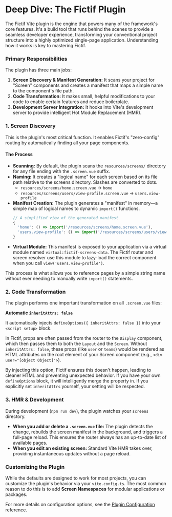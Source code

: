 # Deep Dive: The Fictif Plugin

The Fictif Vite plugin is the engine that powers many of the framework's core features. It's a build tool that runs behind the scenes to provide a seamless developer experience, transforming your conventional project structure into a highly optimized single-page application. Understanding how it works is key to mastering Fictif.

### Primary Responsibilities

The plugin has three main jobs:

1.  **Screen Discovery & Manifest Generation:** It scans your project for "Screen" components and creates a manifest that maps a simple name to the component's file path.
2.  **Code Transformation:** It makes small, helpful modifications to your code to enable certain features and reduce boilerplate.
3.  **Development Server Integration:** It hooks into Vite's development server to provide intelligent Hot Module Replacement (HMR).

### 1. Screen Discovery

This is the plugin's most critical function. It enables Fictif's "zero-config" routing by automatically finding all your page components.

#### The Process

*   **Scanning:** By default, the plugin scans the `resources/screens/` directory for any file ending with the `.screen.vue` suffix.
*   **Naming:** It creates a "logical name" for each screen based on its file path relative to the screens directory. Slashes are converted to dots.
    *   `resources/screens/home.screen.vue` → `home`
    *   `resources/screens/users/view-profile.screen.vue` → `users.view-profile`
*   **Manifest Creation:** The plugin generates a "manifest" in memory—a simple map of logical names to dynamic `import()` functions.
    ```javascript
    // A simplified view of the generated manifest
    {
      'home': () => import('/resources/screens/home.screen.vue'),
      'users.view-profile': () => import('/resources/screens/users/view-profile.screen.vue')
    }
    ```
*   **Virtual Module:** This manifest is exposed to your application via a virtual module named `virtual:fictif-screens-data`. The Fictif router and screen resolver use this module to lazy-load the correct component when you call `view('users.view-profile')`.

This process is what allows you to reference pages by a simple string name without ever needing to manually write `import()` statements.

### 2. Code Transformation

The plugin performs one important transformation on all `.screen.vue` files:

**Automatic `inheritAttrs: false`**

It automatically injects `defineOptions({ inheritAttrs: false })` into your `<script setup>` block.

In Fictif, props are often passed from the router to the `Display` component, which then passes them to both the `Layout` and the `Screen`. Without `inheritAttrs: false`, these props (like `user` or `teams`) would be rendered as HTML attributes on the root element of your Screen component (e.g., `<div user="[object Object]">`).

By injecting this option, Fictif ensures this doesn't happen, leading to cleaner HTML and preventing unexpected behavior. If you have your own `defineOptions` block, it will intelligently merge the property in. If you explicitly set `inheritAttrs` yourself, your setting will be respected.

### 3. HMR & Development

During development (`npm run dev`), the plugin watches your `screens` directory.

*   **When you add or delete a `.screen.vue` file:** The plugin detects the change, rebuilds the screen manifest in the background, and triggers a full-page reload. This ensures the router always has an up-to-date list of available pages.
*   **When you edit an existing screen:** Standard Vite HMR takes over, providing instantaneous updates without a page reload.

### Customizing the Plugin

While the defaults are designed to work for most projects, you can customize the plugin's behavior via your `vite.config.ts`. The most common reason to do this is to add **Screen Namespaces** for modular applications or packages.

For more details on configuration options, see the [Plugin Configuration](../reference/plugin-api.md) reference.